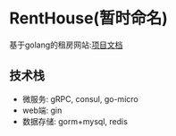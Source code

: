 # RentHouse(暂时命名)
基于golang的租房网站:[项目文档](https://www.yuque.com/yuk1-note/qnreni)
## 技术栈
- 微服务: gRPC, consul, go-micro
- web端: gin
- 数据存储: gorm+mysql, redis